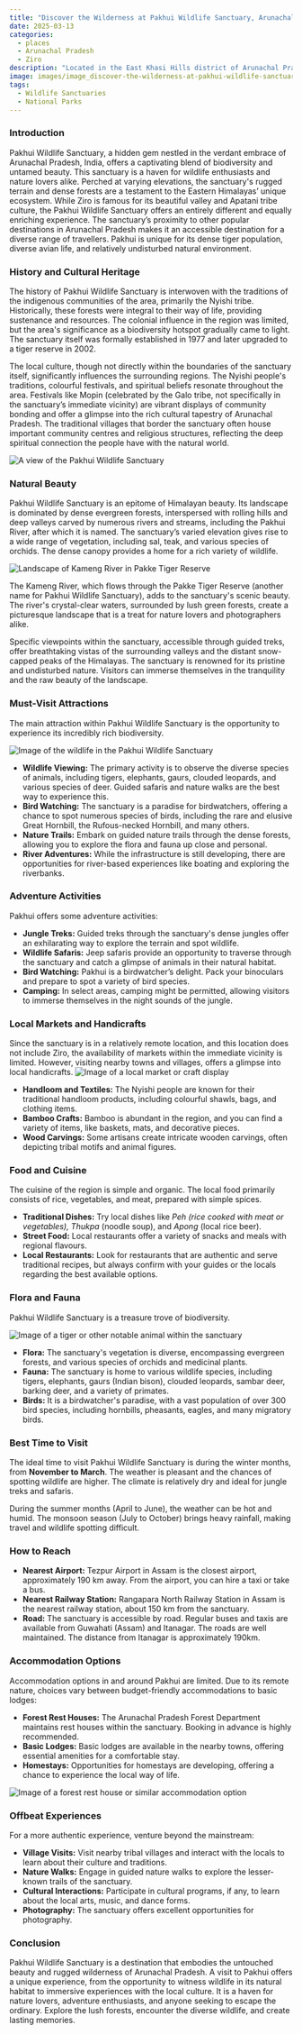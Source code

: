 ```yaml
---
title: "Discover the Wilderness at Pakhui Wildlife Sanctuary, Arunachal Pradesh"
date: 2025-03-13
categories:
  - places
  - Arunachal Pradesh
  - Ziro
description: "Located in the East Khasi Hills district of Arunachal Pradesh, Pakhui Wildlife Sanctuary is a must-visit destination for nature lovers and adventure seekers. Spread over an area of 68,900 hectares, this sanctuary is home to a diverse range of flora and fauna, including elephants, tigers, leopards, and bears. Take a guided trek through the dense forests and experience the thrill of spotting wildlife in its natural habitat."
image: images/image_discover-the-wilderness-at-pakhui-wildlife-sanctuary-arunachal-pradesh.png
tags: 
  - Wildlife Sanctuaries
  - National Parks
---
```



### **Introduction**

Pakhui Wildlife Sanctuary, a hidden gem nestled in the verdant embrace of Arunachal Pradesh, India, offers a captivating blend of biodiversity and untamed beauty. This sanctuary is a haven for wildlife enthusiasts and nature lovers alike. Perched at varying elevations, the sanctuary's rugged terrain and dense forests are a testament to the Eastern Himalayas’ unique ecosystem. While Ziro is famous for its beautiful valley and Apatani tribe culture, the Pakhui Wildlife Sanctuary offers an entirely different and equally enriching experience. The sanctuary’s proximity to other popular destinations in Arunachal Pradesh makes it an accessible destination for a diverse range of travellers. Pakhui is unique for its dense tiger population, diverse avian life, and relatively undisturbed natural environment.

### **History and Cultural Heritage**

The history of Pakhui Wildlife Sanctuary is interwoven with the traditions of the indigenous communities of the area, primarily the Nyishi tribe. Historically, these forests were integral to their way of life, providing sustenance and resources. The colonial influence in the region was limited, but the area's significance as a biodiversity hotspot gradually came to light. The sanctuary itself was formally established in 1977 and later upgraded to a tiger reserve in 2002.

The local culture, though not directly within the boundaries of the sanctuary itself, significantly influences the surrounding regions. The Nyishi people's traditions, colourful festivals, and spiritual beliefs resonate throughout the area. Festivals like Mopin (celebrated by the Galo tribe, not specifically in the sanctuary’s immediate vicinity) are vibrant displays of community bonding and offer a glimpse into the rich cultural tapestry of Arunachal Pradesh. The traditional villages that border the sanctuary often house important community centres and religious structures, reflecting the deep spiritual connection the people have with the natural world.

![A view of the Pakhui Wildlife Sanctuary](https://upload.wikimedia.org/wikipedia/commons/f/f3/A_view_of_the_PakkeTR_AJTJ_IMG7101.jpg)

### **Natural Beauty**

Pakhui Wildlife Sanctuary is an epitome of Himalayan beauty. Its landscape is dominated by dense evergreen forests, interspersed with rolling hills and deep valleys carved by numerous rivers and streams, including the Pakhui River, after which it is named. The sanctuary’s varied elevation gives rise to a wide range of vegetation, including sal, teak, and various species of orchids. The dense canopy provides a home for a rich variety of wildlife.

![Landscape of Kameng River in Pakke Tiger Reserve](https://upload.wikimedia.org/wikipedia/commons/thumb/b/b5/Landscape_Kameng_River_Pakke_Tiger_Reserve.jpg/1280px-Landscape_Kameng_River_Pakke_Tiger_Reserve.jpg)

The Kameng River, which flows through the Pakke Tiger Reserve (another name for Pakhui Wildlife Sanctuary), adds to the sanctuary's scenic beauty. The river's crystal-clear waters, surrounded by lush green forests, create a picturesque landscape that is a treat for nature lovers and photographers alike.

Specific viewpoints within the sanctuary, accessible through guided treks, offer breathtaking vistas of the surrounding valleys and the distant snow-capped peaks of the Himalayas. The sanctuary is renowned for its pristine and undisturbed nature. Visitors can immerse themselves in the tranquility and the raw beauty of the landscape.

### **Must-Visit Attractions**

The main attraction within Pakhui Wildlife Sanctuary is the opportunity to experience its incredibly rich biodiversity.

<img src="placeholder_image_wildlife.jpg" alt="Image of the wildlife in the Pakhui Wildlife Sanctuary">

*   **Wildlife Viewing:** The primary activity is to observe the diverse species of animals, including tigers, elephants, gaurs, clouded leopards, and various species of deer. Guided safaris and nature walks are the best way to experience this.
*   **Bird Watching:** The sanctuary is a paradise for birdwatchers, offering a chance to spot numerous species of birds, including the rare and elusive Great Hornbill, the Rufous-necked Hornbill, and many others.
*   **Nature Trails:** Embark on guided nature trails through the dense forests, allowing you to explore the flora and fauna up close and personal.
*   **River Adventures:** While the infrastructure is still developing, there are opportunities for river-based experiences like boating and exploring the riverbanks.

### **Adventure Activities**

Pakhui offers some adventure activities:

*   **Jungle Treks:** Guided treks through the sanctuary's dense jungles offer an exhilarating way to explore the terrain and spot wildlife.
*   **Wildlife Safaris:** Jeep safaris provide an opportunity to traverse through the sanctuary and catch a glimpse of animals in their natural habitat.
*   **Bird Watching:** Pakhui is a birdwatcher’s delight. Pack your binoculars and prepare to spot a variety of bird species.
*   **Camping:** In select areas, camping might be permitted, allowing visitors to immerse themselves in the night sounds of the jungle.

### **Local Markets and Handicrafts**

Since the sanctuary is in a relatively remote location, and this location does not include Ziro, the availability of markets within the immediate vicinity is limited. However, visiting nearby towns and villages, offers a glimpse into local handicrafts.
<img src="placeholder_image_local_market.jpg" alt="Image of a local market or craft display">

*   **Handloom and Textiles:** The Nyishi people are known for their traditional handloom products, including colourful shawls, bags, and clothing items.
*   **Bamboo Crafts:** Bamboo is abundant in the region, and you can find a variety of items, like baskets, mats, and decorative pieces.
*   **Wood Carvings:** Some artisans create intricate wooden carvings, often depicting tribal motifs and animal figures.

### **Food and Cuisine**

The cuisine of the region is simple and organic. The local food primarily consists of rice, vegetables, and meat, prepared with simple spices.

*   **Traditional Dishes:** Try local dishes like *Peh (rice cooked with meat or vegetables), Thukpa* (noodle soup), and *Apong* (local rice beer).
*   **Street Food:** Local restaurants offer a variety of snacks and meals with regional flavours.
*   **Local Restaurants:** Look for restaurants that are authentic and serve traditional recipes, but always confirm with your guides or the locals regarding the best available options.

### **Flora and Fauna**

Pakhui Wildlife Sanctuary is a treasure trove of biodiversity.

<img src="placeholder_image_flora_fauna.jpg" alt="Image of a tiger or other notable animal within the sanctuary">

*   **Flora:** The sanctuary's vegetation is diverse, encompassing evergreen forests, and various species of orchids and medicinal plants.
*   **Fauna:** The sanctuary is home to various wildlife species, including tigers, elephants, gaurs (Indian bison), clouded leopards, sambar deer, barking deer, and a variety of primates.
*   **Birds:** It is a birdwatcher's paradise, with a vast population of over 300 bird species, including hornbills, pheasants, eagles, and many migratory birds.

### **Best Time to Visit**

The ideal time to visit Pakhui Wildlife Sanctuary is during the winter months, from **November to March**. The weather is pleasant and the chances of spotting wildlife are higher. The climate is relatively dry and ideal for jungle treks and safaris.

During the summer months (April to June), the weather can be hot and humid. The monsoon season (July to October) brings heavy rainfall, making travel and wildlife spotting difficult.

### **How to Reach**

*   **Nearest Airport:** Tezpur Airport in Assam is the closest airport, approximately 190 km away. From the airport, you can hire a taxi or take a bus.
*   **Nearest Railway Station:** Rangapara North Railway Station in Assam is the nearest railway station, about 150 km from the sanctuary.
*   **Road:** The sanctuary is accessible by road. Regular buses and taxis are available from Guwahati (Assam) and Itanagar. The roads are well maintained. The distance from Itanagar is approximately 190km.

### **Accommodation Options**

Accommodation options in and around Pakhui are limited. Due to its remote nature, choices vary between budget-friendly accommodations to basic lodges:

*   **Forest Rest Houses:** The Arunachal Pradesh Forest Department maintains rest houses within the sanctuary. Booking in advance is highly recommended.
*   **Basic Lodges:** Basic lodges are available in the nearby towns, offering essential amenities for a comfortable stay.
*   **Homestays:** Opportunities for homestays are developing, offering a chance to experience the local way of life.
<img src="placeholder_image_accommodation.jpg" alt="Image of a forest rest house or similar accommodation option">

### **Offbeat Experiences**

For a more authentic experience, venture beyond the mainstream:

*   **Village Visits:** Visit nearby tribal villages and interact with the locals to learn about their culture and traditions.
*   **Nature Walks:** Engage in guided nature walks to explore the lesser-known trails of the sanctuary.
*   **Cultural Interactions:** Participate in cultural programs, if any, to learn about the local arts, music, and dance forms.
*   **Photography:** The sanctuary offers excellent opportunities for photography.

### **Conclusion**

Pakhui Wildlife Sanctuary is a destination that embodies the untouched beauty and rugged wilderness of Arunachal Pradesh. A visit to Pakhui offers a unique experience, from the opportunity to witness wildlife in its natural habitat to immersive experiences with the local culture. It is a haven for nature lovers, adventure enthusiasts, and anyone seeking to escape the ordinary. Explore the lush forests, encounter the diverse wildlife, and create lasting memories.


